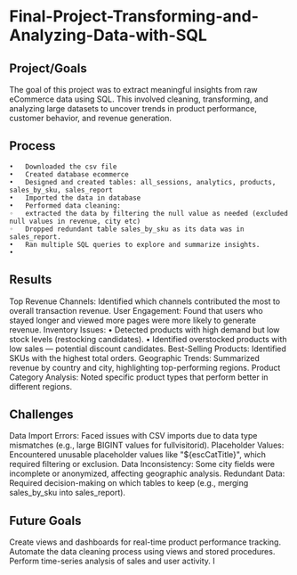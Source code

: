 # Final-Project-Transforming-and-Analyzing-Data-with-SQL

## Project/Goals
The goal of this project was to extract meaningful insights from raw eCommerce data using SQL. This involved cleaning, transforming, and analyzing large datasets to uncover trends in product performance, customer behavior, and revenue generation.

## Process

	•	Downloaded the csv file
	•	Created database ecommerce 
	•	Designed and created tables: all_sessions, analytics, products,  sales_by_sku, sales_report
	•	Imported the data in database
	•	Performed data cleaning:
	◦	extracted the data by filtering the null value as needed (excluded null values in revenue, city etc)
	◦	Dropped redundant table sales_by_sku as its data was in sales_report.
	•	Ran multiple SQL queries to explore and summarize insights.
	•	

## Results
Top Revenue Channels: Identified which channels contributed the most to overall transaction revenue.
User Engagement: Found that users who stayed longer and viewed more pages were more likely to generate revenue.
Inventory Issues:
	•	Detected products with high demand but low stock levels (restocking candidates).
	•	Identified overstocked products with low sales — potential discount candidates.
Best-Selling Products: Identified SKUs with the highest total orders.
Geographic Trends: Summarized revenue by country and city, highlighting top-performing regions.
Product Category Analysis: Noted specific product types that perform better in different regions.

## Challenges 
Data Import Errors: Faced issues with CSV imports due to data type mismatches (e.g., large BIGINT values for fullvisitorid).
Placeholder Values: Encountered unusable placeholder values like "${escCatTitle}", which required filtering or exclusion.
Data Inconsistency: Some city fields were incomplete or anonymized, affecting geographic analysis.
Redundant Data: Required decision-making on which tables to keep (e.g., merging sales_by_sku into sales_report).

## Future Goals

Create views and dashboards for real-time product performance tracking.
Automate the data cleaning process using views and stored procedures.
Perform time-series analysis of sales and user activity.
I

